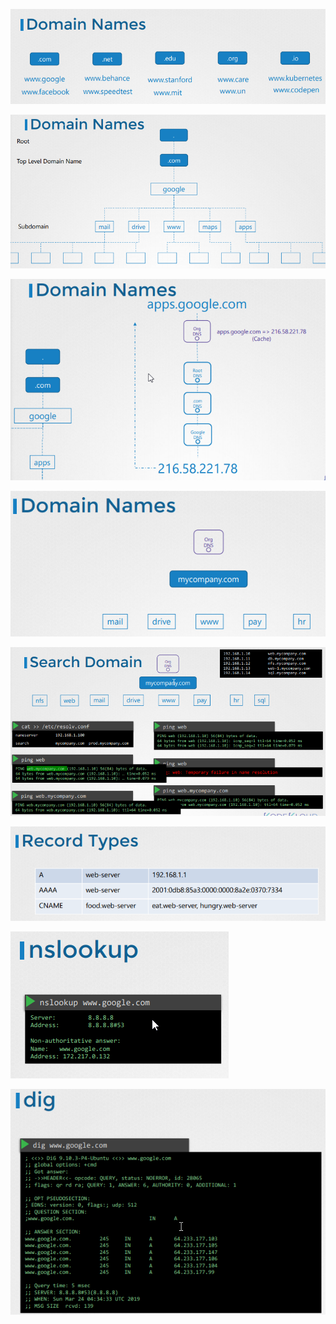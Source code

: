 ![](images/dns.png)

![](images/dns1.png)

![](images/dns2.png)

![](images/dns3.png)

![](images/dns4.png)

![](images/dns5.png)

![](images/dns6.png)

![](images/dns7.png)